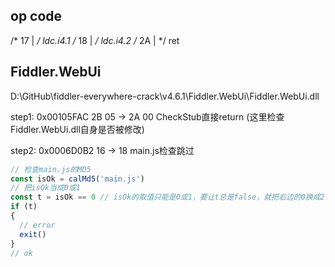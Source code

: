 ## op code

/* 17   |                  */ ldc.i4.1
/* 18   |                  */ ldc.i4.2
/* 2A   |                  */ ret

## Fiddler.WebUi

D:\GitHub\fiddler-everywhere-crack\v4.6.1\Fiddler.WebUi\Fiddler.WebUi.dll

step1: 0x00105FAC 2B 05 -> 2A 00  CheckStub直接return (这里检查Fiddler.WebUi.dll自身是否被修改)

step2: 0x0006D0B2 16 -> 18 main.js检查跳过
```javascript
// 检查main.js的MD5
const isOk = calMd5('main.js')
// 把isOk当成0或1
const t = isOk == 0 // isOk的取值只能是0或1，要让t总是false，就把右边的0换成2
if (t)
{
  // error
  exit()
}
// ok
``` 